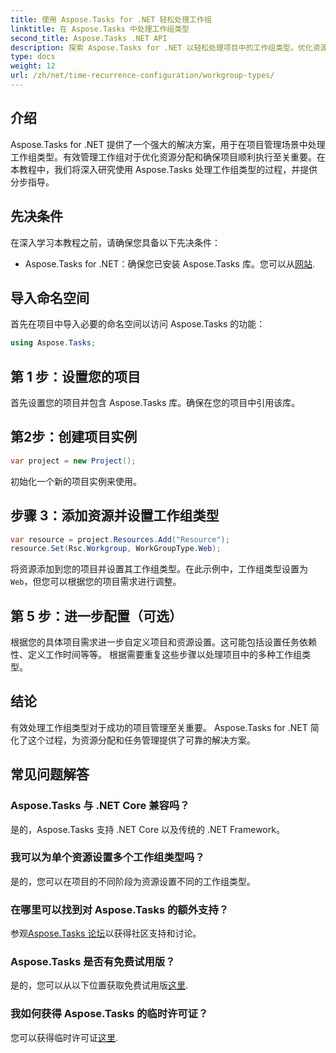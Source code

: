 ```yaml
---
title: 使用 Aspose.Tasks for .NET 轻松处理工作组
linktitle: 在 Aspose.Tasks 中处理工作组类型
second_title: Aspose.Tasks .NET API
description: 探索 Aspose.Tasks for .NET 以轻松处理项目中的工作组类型。优化资源配置，加强项目管理。
type: docs
weight: 12
url: /zh/net/time-recurrence-configuration/workgroup-types/
---
```

## 介绍
Aspose.Tasks for .NET 提供了一个强大的解决方案，用于在项目管理场景中处理工作组类型。有效管理工作组对于优化资源分配和确保项目顺利执行至关重要。在本教程中，我们将深入研究使用 Aspose.Tasks 处理工作组类型的过程，并提供分步指导。
## 先决条件
在深入学习本教程之前，请确保您具备以下先决条件：
-  Aspose.Tasks for .NET：确保您已安装 Aspose.Tasks 库。您可以从[网站](https://releases.aspose.com/tasks/net/).
## 导入命名空间
首先在项目中导入必要的命名空间以访问 Aspose.Tasks 的功能：
```csharp
using Aspose.Tasks;
```
## 第 1 步：设置您的项目
首先设置您的项目并包含 Aspose.Tasks 库。确保在您的项目中引用该库。
## 第2步：创建项目实例
```csharp
var project = new Project();
```
初始化一个新的项目实例来使用。
## 步骤 3：添加资源并设置工作组类型
```csharp
var resource = project.Resources.Add("Resource");
resource.Set(Rsc.Workgroup, WorkGroupType.Web);
```
将资源添加到您的项目并设置其工作组类型。在此示例中，工作组类型设置为`Web`，但您可以根据您的项目需求进行调整。
## 第 5 步：进一步配置（可选）
根据您的具体项目需求进一步自定义项目和资源设置。这可能包括设置任务依赖性、定义工作时间等等。
根据需要重复这些步骤以处理项目中的多种工作组类型。
## 结论
有效处理工作组类型对于成功的项目管理至关重要。 Aspose.Tasks for .NET 简化了这个过程，为资源分配和任务管理提供了可靠的解决方案。
## 常见问题解答
### Aspose.Tasks 与 .NET Core 兼容吗？
是的，Aspose.Tasks 支持 .NET Core 以及传统的 .NET Framework。
### 我可以为单个资源设置多个工作组类型吗？
是的，您可以在项目的不同阶段为资源设置不同的工作组类型。
### 在哪里可以找到对 Aspose.Tasks 的额外支持？
参观[Aspose.Tasks 论坛](https://forum.aspose.com/c/tasks/15)以获得社区支持和讨论。
### Aspose.Tasks 是否有免费试用版？
是的，您可以从以下位置获取免费试用版[这里](https://releases.aspose.com/).
### 我如何获得 Aspose.Tasks 的临时许可证？
您可以获得临时许可证[这里](https://purchase.aspose.com/temporary-license/).